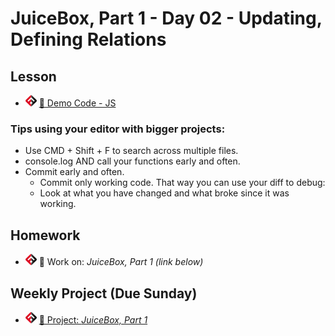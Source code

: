 # JuiceBox, Part 1 - Day 02 - Updating, Defining Relations

## Lesson
<!-- - ![FSA](/logo.png) [📺 Lecture]() -->
- ![FSA](/logo.png) [👾 Demo Code - JS](app.js)

### Tips using your editor with bigger projects:
- Use CMD + Shift + F to search across multiple files.
- console.log AND call your functions early and often.
- Commit early and often.  
  - Commit only working code.  That way you can use your diff to debug: 
  - Look at what you have changed and what broke since it was working.

## Homework
- ![FSA](/logo.png) 🔬 Work on: *JuiceBox, Part 1 (link below)*

## Weekly Project (Due Sunday)
- ![FSA](/logo.png) [🔬 Project: *JuiceBox, Part 1*](https://learn.fullstackacademy.com/workshop/5ea5a112454faa0004185c44/content/5ea5a4e6454faa0004185ce1/text)
